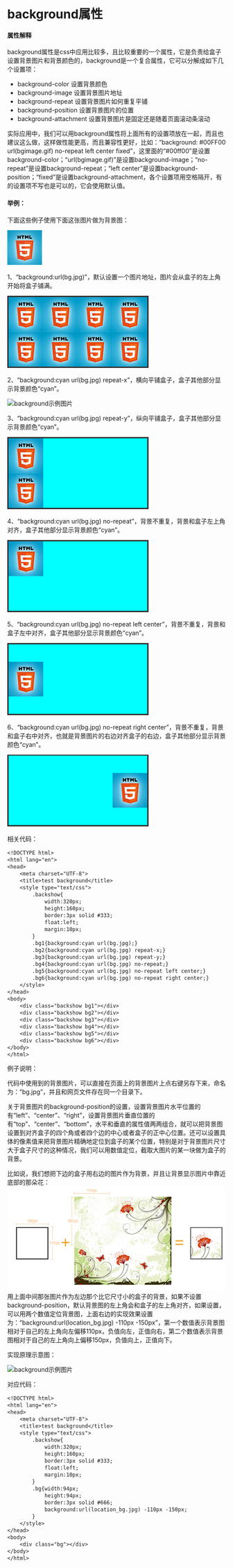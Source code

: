 # background属性


#### 属性解释 
background属性是css中应用比较多，且比较重要的一个属性，它是负责给盒子设置背景图片和背景颜色的，background是一个复合属性，它可以分解成如下几个设置项：

 - background-color 设置背景颜色
 - background-image 设置背景图片地址
 - background-repeat 设置背景图片如何重复平铺
 - background-position 设置背景图片的位置
 - background-attachment 设置背景图片是固定还是随着页面滚动条滚动
 
实际应用中，我们可以用background属性将上面所有的设置项放在一起，而且也建议这么做，这样做性能更高，而且兼容性更好，比如：“background: #00FF00 url(bgimage.gif) no-repeat left center fixed”，这里面的“#00ff00”是设置background-color；“url(bgimage.gif)”是设置background-image；“no-repeat”是设置background-repeat；“left center”是设置background-position；“fixed”是设置background-attachment，各个设置项用空格隔开，有的设置项不写也是可以的，它会使用默认值。

#### 举例：

下面这些例子使用下面这张图片做为背景图：


![background示例图片](/assets/1.1.jpg)

1、“background:url(bg.jpg)”，默认设置一个图片地址，图片会从盒子的左上角开始将盒子铺满。

![background示例图片](/assets/1.2.jpg)

2、“background:cyan url(bg.jpg) repeat-x”，横向平铺盒子，盒子其他部分显示背景颜色“cyan”。

![
background示例图片](/assets/1.3.jpg)

3、“background:cyan url(bg.jpg) repeat-y”，纵向平铺盒子，盒子其他部分显示背景颜色“cyan”。


![background示例图片](/assets/1.4.jpg)

4、“background:cyan url(bg.jpg) no-repeat”，背景不重复，背景和盒子左上角对齐，盒子其他部分显示背景颜色“cyan”。


![background示例图片](/assets/1.5.jpg)

5、“background:cyan url(bg.jpg) no-repeat left center”，背景不重复，背景和盒子左中对齐，盒子其他部分显示背景颜色“cyan”。


![background示例图片](/assets/1.6.jpg)

6、“background:cyan url(bg.jpg) no-repeat right center”，背景不重复，背景和盒子右中对齐，也就是背景图片的右边对齐盒子的右边，盒子其他部分显示背景颜色“cyan”。


![background示例图片](/assets/1,7.jpg)

相关代码：

```
<!DOCTYPE html>
<html lang="en">
<head>
    <meta charset="UTF-8">
    <title>test background</title>
    <style type="text/css">
        .backshow{
            width:320px;
            height:160px;
            border:3px solid #333;
            float:left;
            margin:10px;            
        }
        .bg1{background:cyan url(bg.jpg);}
        .bg2{background:cyan url(bg.jpg) repeat-x;}
        .bg3{background:cyan url(bg.jpg) repeat-y;}
        .bg4{background:cyan url(bg.jpg) no-repeat;}
        .bg5{background:cyan url(bg.jpg) no-repeat left center;}
        .bg6{background:cyan url(bg.jpg) no-repeat right center;}
    </style>
</head>
<body>
    <div class="backshow bg1"></div>
    <div class="backshow bg2"></div>
    <div class="backshow bg3"></div>
    <div class="backshow bg4"></div>
    <div class="backshow bg5"></div>
    <div class="backshow bg6"></div>
</body>
</html>
```


例子说明：

代码中使用到的背景图片，可以直接在页面上的背景图片上点右键另存下来，命名为：“bg.jpg”，并且和网页文件存在同一个目录下。

关于背景图片的background-position的设置，设置背景图片水平位置的有“left”、“center”、“right”，设置背景图片垂直位置的有“top”、“center”、“bottom”，水平和垂直的属性值两两组合，就可以把背景图设置到对齐盒子的四个角或者四个边的中心或者盒子的正中心位置。还可以设置具体的像素值来把背景图片精确地定位到盒子的某个位置，特别是对于背景图片尺寸大于盒子尺寸的这种情况，我们可以用数值定位，截取大图片的某一块做为盒子的背景。

比如说，我们想把下边的盒子用右边的图片作为背景，并且让背景显示图片中靠近底部的那朵花：
![background示例图片](/assets/88888.jpg)
用上面中间那张图片作为左边那个比它尺寸小的盒子的背景，如果不设置background-position，默认背景图的左上角会和盒子的左上角对齐，如果设置，可以用两个数值定位背景图，上面右边的实现效果设置为：“background:url(location_bg.jpg) -110px -150px”，第一个数值表示背景图相对于自己的左上角向左偏移110px，负值向左，正值向右，第二个数值表示背景图相对于自己的左上角向上偏移150px，负值向上，正值向下。

实现原理示意图：

![
background示例图片](/assets/77777.jpg)

对应代码：

```
<!DOCTYPE html>
<html lang="en">
<head>
    <meta charset="UTF-8">
    <title>test background</title>
    <style type="text/css">
        .backshow{
            width:320px;
            height:160px;
            border:3px solid #333;
            float:left;
            margin:10px;            
        }        
        .bg{width:94px;
            height:94px;
            border:3px solid #666;
            background:url(location_bg.jpg) -110px -150px;
        }
    </style>
</head>
<body>
    <div class="bg"></div>
</body>
</html>
```

